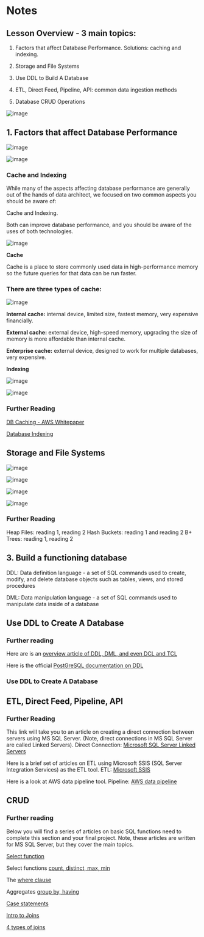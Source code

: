 # Notes

## Lesson Overview - 3 main topics: 

1. Factors that affect Database Performance. Solutions: caching and indexing. 

2. Storage and File Systems

3. Use DDL to Build A Database 

4. ETL, Direct Feed, Pipeline, API: common data ingestion methods

5. Database CRUD Operations

![image](https://user-images.githubusercontent.com/68102477/122392980-bce4ad00-cfb7-11eb-8269-8e38d6b33096.png)



## 1. Factors that affect Database Performance

![image](https://user-images.githubusercontent.com/68102477/122393886-b60a6a00-cfb8-11eb-820b-da8fad93ca4d.png)

![image](https://user-images.githubusercontent.com/68102477/122394131-f833ab80-cfb8-11eb-8c7e-6656d39cdafb.png)

### Cache and Indexing

While many of the aspects affecting database performance are generally out of the hands of data architect, we focused on two common aspects you should be aware of:

Cache and Indexing.

Both can improve database performance, and you should be aware of the uses of both technologies.


![image](https://user-images.githubusercontent.com/68102477/122394699-9e7fb100-cfb9-11eb-8489-ecc85287b89f.png)


**Cache**

Cache is a place to store commonly used data in high-performance memory so the future queries for that data can be run faster.

### There are three types of cache:

![image](https://user-images.githubusercontent.com/68102477/122394908-cd962280-cfb9-11eb-95ed-b886104772fb.png)

**Internal cache:** internal device, limited size, fastest memory, very expensive financially.

**External cache:** external device, high-speed memory, upgrading the size of memory is more affordable than internal cache.

**Enterprise cache:** external device, designed to work for multiple databases, very expensive.

**Indexing**

![image](https://user-images.githubusercontent.com/68102477/122395036-ef8fa500-cfb9-11eb-92a0-ca8802bba943.png)

![image](https://user-images.githubusercontent.com/68102477/122395218-1bab2600-cfba-11eb-8ce2-86a7199ee3eb.png)

### Further Reading

[DB Caching - AWS Whitepaper](https://d0.awsstatic.com/whitepapers/Database/database-caching-strategies-using-redis.pdf)

[Database Indexing](https://www.geeksforgeeks.org/indexing-in-databases-set-1/)


## Storage and File Systems

![image](https://user-images.githubusercontent.com/68102477/122493566-44b7cf00-d02b-11eb-830f-c3318a8e38eb.png)

![image](https://user-images.githubusercontent.com/68102477/122493607-56997200-d02b-11eb-8e10-e589e345e7d8.png)

![image](https://user-images.githubusercontent.com/68102477/122493703-7c267b80-d02b-11eb-908d-9043750cd855.png)

![image](https://user-images.githubusercontent.com/68102477/122493771-99f3e080-d02b-11eb-82d0-be6668fd72f5.png)

### Further Reading

Heap Files: reading 1, reading 2
Hash Buckets: reading 1 and reading 2
B+ Trees: reading 1, reading 2


## 3. Build a functioning database

DDL: Data definition language - a set of SQL commands used to create, modify, and delete database objects such as tables, views, and stored procedures

DML: Data manipulation language - a set of SQL commands used to manipulate data inside of a database

## Use DDL to Create A Database





### Further reading

Here are is an [overview article of DDL, DML, and even DCL and TCL](https://www.tutorialgateway.org/sql-dml-ddl-dcl-and-tcl-commands/)

Here is the official [PostGreSQL documentation on DDL](https://www.postgresql.org/docs/8.4/ddl.html)

### Use DDL to Create A Database 

## ETL, Direct Feed, Pipeline, API



### Further Reading

This link will take you to an article on creating a direct connection between servers using MS SQL Server. (Note, direct connections in MS SQL Server are called Linked Servers). Direct Connection: [Microsoft SQL Server Linked Servers](https://analytics4all.org/2018/03/30/sql-server-linked-servers)

Here is a brief set of articles on ETL using Microsoft SSIS (SQL Server Integration Services) as the ETL tool. ETL: [Microsoft SSIS](https://analytics4all.org/etl-ssis/)

Here is a look at AWS data pipeline tool. Pipeline: [AWS data pipeline](https://www.edureka.co/blog/aws-data-pipeline-tutorial/)


## CRUD

### Further reading
Below you will find a series of articles on basic SQL functions need to complete this section and your final project. Note, these articles are written for MS SQL Server, but they cover the main topics.

[Select function](https://analytics4all.org/2016/04/13/sql-select-statement/)

Select functions [count, distinct, max, min](https://analytics4all.org/2016/04/14/sql-select-functions-top-count-distinct-max-min/)

The [where clause](https://analytics4all.org/2016/04/18/sql-where-clause/)

Aggregates [group by, having](https://analytics4all.org/2016/04/26/sql-aggregates-group-by-and-having/)

[Case statements](https://analytics4all.org/2017/01/09/sql-case-statement/)

[Intro to Joins](https://analytics4all.org/2016/04/28/sql-intro-to-joins/)

[4 types of joins](https://analytics4all.org/2016/05/04/sql-4-types-of-joins/)




